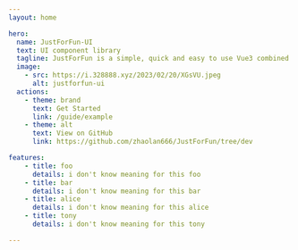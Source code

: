 ```yaml
---
layout: home

hero:
  name: JustForFun-UI
  text: UI component library
  tagline: JustForFun is a simple, quick and easy to use Vue3 combined UI framework.
  image:
    - src: https://i.328888.xyz/2023/02/20/XGsVU.jpeg
      alt: justforfun-ui
  actions: 
    - theme: brand
      text: Get Started
      link: /guide/example
    - theme: alt
      text: View on GitHub
      link: https://github.com/zhaolan666/JustForFun/tree/dev

features:
    - title: foo
      details: i don't know meaning for this foo
    - title: bar
      details: i don't know meaning for this bar
    - title: alice
      details: i don't know meaning for this alice
    - title: tony
      details: i don't know meaning for this tony

---      
```

